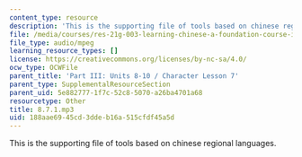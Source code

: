 ```yaml
---
content_type: resource
description: 'This is the supporting file of tools based on chinese regional languages. '
file: /media/courses/res-21g-003-learning-chinese-a-foundation-course-in-mandarin-spring-2011/188aae6945cd3ddeb16a515cfdf45a5d_8.7.1.mp3
file_type: audio/mpeg
learning_resource_types: []
license: https://creativecommons.org/licenses/by-nc-sa/4.0/
ocw_type: OCWFile
parent_title: 'Part III: Units 8-10 / Character Lesson 7'
parent_type: SupplementalResourceSection
parent_uid: 5e882777-1f7c-52c8-5070-a26ba4701a68
resourcetype: Other
title: 8.7.1.mp3
uid: 188aae69-45cd-3dde-b16a-515cfdf45a5d
---
```

This is the supporting file of tools based on chinese regional languages. 